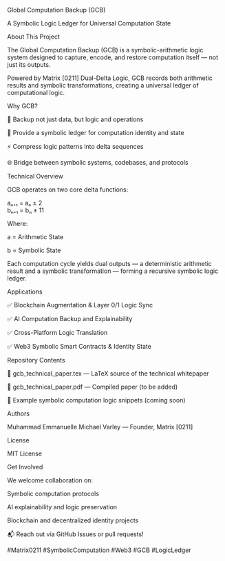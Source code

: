 Global Computation Backup (GCB)

A Symbolic Logic Ledger for Universal Computation State

About This Project

The Global Computation Backup (GCB) is a symbolic-arithmetic logic system designed to capture, encode, and restore computation itself — not just its outputs.

Powered by Matrix [0211] Dual-Delta Logic, GCB records both arithmetic results and symbolic transformations, creating a universal ledger of computational logic.

Why GCB?

🧩 Backup not just data, but logic and operations

🔗 Provide a symbolic ledger for computation identity and state

⚡ Compress logic patterns into delta sequences

🌐 Bridge between symbolic systems, codebases, and protocols

Technical Overview

GCB operates on two core delta functions:


aₙ₊₁ = aₙ ± 2  
bₙ₊₁ = bₙ ± 11  

Where:

a = Arithmetic State

b = Symbolic State

Each computation cycle yields dual outputs — a deterministic arithmetic result and a symbolic transformation — forming a recursive symbolic logic ledger.

Applications

✅ Blockchain Augmentation & Layer 0/1 Logic Sync

✅ AI Computation Backup and Explainability

✅ Cross-Platform Logic Translation

✅ Web3 Symbolic Smart Contracts & Identity State

Repository Contents

📄 gcb_technical_paper.tex — LaTeX source of the technical whitepaper

📑 gcb_technical_paper.pdf — Compiled paper (to be added)

📝 Example symbolic computation logic snippets (coming soon)

Authors

Muhammad Emmanuelle Michael Varley — Founder, Matrix [0211]

License

MIT License

Get Involved

We welcome collaboration on:

Symbolic computation protocols

AI explainability and logic preservation

Blockchain and decentralized identity projects

📬 Reach out via GitHub Issues or pull requests!

#Matrix0211 #SymbolicComputation #Web3 #GCB #LogicLedger
